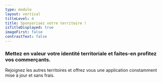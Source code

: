 ```yaml
---
type: module
layout: vertical
titleLevel: 4
title: Sponsorisez votre territoire !
isTitleDisplayed: true
imageFirst: false
contrastText: false
---
```

### Mettez en valeur votre identité territoriale et faites-en profitez vos commerçants.

Rejoignez les autres territoires et offrez vous une application constamment mise à jour et sans frais.

